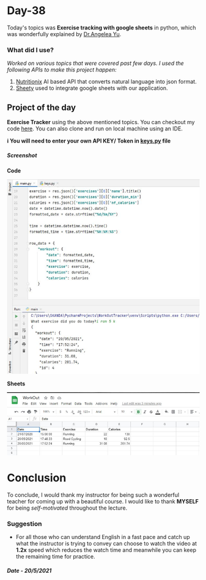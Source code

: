 # Day-38

 Today's topics was **Exercise tracking with google sheets** in python, which was wonderfully explained by   [Dr.Angelea Yu](https://www.udemy.com/user/4b4368a3-b5c8-4529-aa65-2056ec31f37e/). 

### What did I use?

*Worked on various topics that were covered past few days. I used the following APIs to make this project happen:*

1. [Nutritionix](https://www.nutritionix.com/business/api) AI based API that converts natural language into json format.
2. [Sheety](https://sheety.co/) used to integrate google sheets with our application.

## Project of the day

**Exercise Tracker** using the above mentioned topics. You can checkout my code [here](ExerciseTracker/main.py). You can also clone and run on local machine using an IDE. 

**:information_source: You will need to enter your own API KEY/ Token in [keys.py](ExerciseTracker/keys.py) file**

##### Screenshot

**Code**

![ExerciseTracker](images/d38.JPG)

**Sheets**

![Sheets](images/d38.1.JPG)

# Conclusion

To conclude, I would thank my instructor for being such a wonderful teacher for coming up with a beautiful course. I would like to thank **MYSELF** for being _self-motivated_ throughout the lecture. 

### Suggestion

- For all those who can understand English in a fast pace and catch up what the instructor is trying to convey can choose to watch the video at **1.2x** speed which reduces the watch time and meanwhile you can keep the remaining time for practice.

##### Date - 20/5/2021
